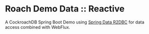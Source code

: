 # Roach Demo Data :: Reactive

A CockroachDB Spring Boot Demo using [Spring Data R2DBC](https://spring.io/projects/spring-data-r2dbc) 
for data access combined with  WebFlux.


